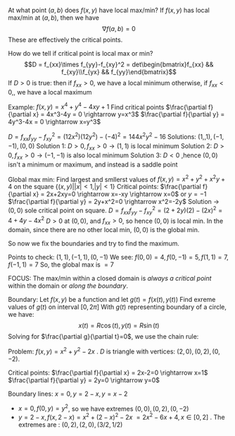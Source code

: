 At what point $(a,b)$ does $f(x,y)$ have local max/min?
If $f(x,y)$ has local max/min at $(a,b)$, then we have
$$\nabla f(a,b)=0$$
These are effectively the critical points.

How do we tell if critical point is local max or min?
$$D = f_{xx}\times f_{yy}-f_{xy}^2 = det\begin{bmatrix}f_{xx} && f_{xy}\\f_{yx} && f_{yy}\end{bmatrix}$$
If $D>0$ is true:
then if $f_{xx}>0$, we have a local minimum
otherwise, if $f_{xx}<0$,, we have a local maximum

Example:
$f(x,y)=x^4+y^4-4xy+1$
Find critical points
$\frac{\partial f}{\partial x} = 4x^3-4y = 0 \rightarrow y=x^3$
$\frac{\partial f}{\partial y} = 4y^3-4x = 0 \rightarrow x=y^3$

$D = f_{xx}f_{yy} - f_{xy}^2 = (12x^2)(12y^2)-(-4)^2=144x^2y^2-16$ 
Solutions:
$(1,,1),(-1,-1),(0,0)$ 
Solution 1: $D>0, f_{xx}>0 \rightarrow (1,1)$ is local minimum
Solution 2: $D>0, f_{xx}>0 \rightarrow (-1,-1)$ is also local minimum
Solution 3: $D<0$ ,hence $(0,0)$ isn't a minimum or maximum, and instead is a saddle point

Global max min:
Find largest and smllerst values of $f(x,y)=x^2+y^2+x^2y+4$ on the square $\{(x,y)| |x|<1,|y|<1\}$ 
Critical points:
$\frac{\partial f}{\partial x} = 2x+2xy=0 \rightarrow x=-xy \rightarrow x=0$ or $y=-1$
$\frac{\partial f}{\partial y} = 2y+x^2=0 \rightarrow x^2=-2y$
Solution -> $(0,0)$ sole critical point on square.
$D=f_{xx}f_{yy}-f_{xy}^2=(2+2y)(2)-(2x)^2=4+4y-4x^2$
$D>0$ at $(0,0)$, and $f_{xx}>0$, so hence $(0,0)$ is local min.
In the domain, since there are no other local min, $(0,0)$ is the global min.

So now we fix the boundaries and try to find the maximum.

Points to check:
$(1,1),(-1,1),(0,-1)$ 
We see:
$f(0,0)=4,f(0,-1)=5,f(1,1)=7,f(-1,1)=7$ 
So, the global max is $=7$ 

FOCUS:
The max/min within a closed domain is *always a critical point* within the domain or *along the boundary*.

Boundary:
Let $f(x,y)$ be a function and let $g(t)=f(x(t),y(t))$ 
Find exreme values of $g(t)$ on interval $[0,2\pi]$ 
With $g(t)$ representing boundary of a circle, we have:
$$x(t)=R\cos(t), y(t) = R\sin(t)$$Solving for $\frac{\partial g}{\partial t}=0$, we use the chain rule:

Problem:
$f(x,y) = x^2+y^2-2x$ . $D$ is triangle with vertices:
$(2,0),(0,2),(0,-2)$. 

Critical points:
$\frac{\partial f}{\partial x} = 2x-2=0 \rightarrow x=1$ 
$\frac{\partial f}{\partial y} = 2y=0 \rightarrow y=0$ 

Boundary lines: $x=0, y=2-x, y=x-2$
- $x=0, f(0,y)=y^2$, so we have extremes $(0,0),(0,2),(0,-2)$ 
- $y=2-x, f(x,2-x) = x^2 + (2-x)^2 -2x$ 
 $=2x^2 -6x+4, x \in [0,2]$ . The extremes are :
 $(0,2),(2,0),(3/2,1/2)$ 


